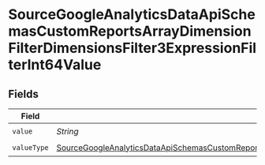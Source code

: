 # SourceGoogleAnalyticsDataApiSchemasCustomReportsArrayDimensionFilterDimensionsFilter3ExpressionFilterInt64Value


## Fields

| Field                                                                                                                                                                                                                                                                 | Type                                                                                                                                                                                                                                                                  | Required                                                                                                                                                                                                                                                              | Description                                                                                                                                                                                                                                                           |
| --------------------------------------------------------------------------------------------------------------------------------------------------------------------------------------------------------------------------------------------------------------------- | --------------------------------------------------------------------------------------------------------------------------------------------------------------------------------------------------------------------------------------------------------------------- | --------------------------------------------------------------------------------------------------------------------------------------------------------------------------------------------------------------------------------------------------------------------- | --------------------------------------------------------------------------------------------------------------------------------------------------------------------------------------------------------------------------------------------------------------------- |
| `value`                                                                                                                                                                                                                                                               | *String*                                                                                                                                                                                                                                                              | :heavy_check_mark:                                                                                                                                                                                                                                                    | N/A                                                                                                                                                                                                                                                                   |
| `valueType`                                                                                                                                                                                                                                                           | [SourceGoogleAnalyticsDataApiSchemasCustomReportsArrayDimensionFilterDimensionsFilter3ExpressionFilterFilter4ValueType](../../models/shared/SourceGoogleAnalyticsDataApiSchemasCustomReportsArrayDimensionFilterDimensionsFilter3ExpressionFilterFilter4ValueType.md) | :heavy_check_mark:                                                                                                                                                                                                                                                    | N/A                                                                                                                                                                                                                                                                   |